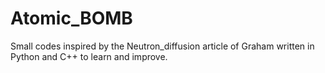 # Atomic_BOMB
Small codes inspired by the Neutron_diffusion article of Graham written in Python and C++ to learn and improve.
